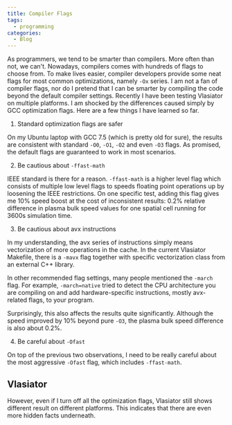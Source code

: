 ```yaml
---
title: Compiler Flags
tags:
  - programming
categories:
  - Blog
---
```


As programmers, we tend to be smarter than compilers. More often than not, we can't.
Nowadays, compilers comes with hundreds of flags to choose from.
To make lives easier, compiler developers provide some neat flags for most common optimizations, namely `-Ox` series.
I am not a fan of compiler flags, nor do I pretend that I can be smarter by compiling the code beyond the default compiler settings.
Recently I have been testing Vlasiator on multiple platforms. I am shocked by the differences caused simply by GCC optimization flags.
Here are a few things I have learned so far.

1. Standard optimization flags are safer

On my Ubuntu laptop with GCC 7.5 (which is pretty old for sure), the results are consistent with standard `-O0`, `-O1`, `-O2` and even `-O3` flags.
As promised, the default flags are guaranteed to work in most scenarios.

2. Be cautious about `-ffast-math`

IEEE standard is there for a reason.
`-ffast-math` is a higher level flag which consists of multiple low level flags to speeds floating point operations up by loosening the IEEE restrictions.
On one specific test, adding this flag gives me 10% speed boost at the cost of inconsistent results: 0.2% relative difference in plasma bulk speed values for one spatial cell running for 3600s simulation time.

3. Be cautious about avx instructions

In my understanding, the avx series of instructions simply means vectorization of more operations in the cache.
In the current Vlasiator Makefile, there is a `-mavx` flag together with specific vectorization class from an external C++ library.

In other recommended flag settings, many people mentioned the `-march` flag.
For example, `-march=native` tried to detect the CPU architecture you are compiling on and add hardware-specific instructions, mostly avx-related flags, to your program.

Surprisingly, this also affects the results quite significantly.
Although the speed improved by 10% beyond pure `-O3`, the plasma bulk speed difference is also about 0.2%.

4. Be careful about `-Ofast`

On top of the previous two observations, I need to be really careful about the most aggressive `-Ofast` flag, which includes `-ffast-math`.


## Vlasiator

However, even if I turn off all the optimization flags, Vlasiator still shows different result on different platforms.
This indicates that there are even more hidden facts underneath.
